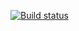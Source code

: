 [![Build status](https://ci.appveyor.com/api/projects/status/u8bq4hign0hj0q8p?svg=true)](https://ci.appveyor.com/project/nionka/ajs-regex-2)
